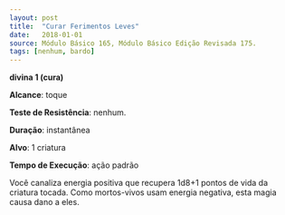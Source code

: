 ```yaml
---
layout: post
title:  "Curar Ferimentos Leves"
date:   2018-01-01
source: Módulo Básico 165, Módulo Básico Edição Revisada 175.
tags: [nenhum, bardo]
---
```


**divina 1 (cura)**

**Alcance**: toque

**Teste de Resistência**: nenhum.

**Duração**: instantânea

**Alvo**: 1 criatura

**Tempo de Execução**: ação padrão

Você canaliza energia positiva que recupera 1d8+1 pontos de vida da criatura tocada. Como mortos-vivos usam energia negativa, esta magia causa dano a eles.
